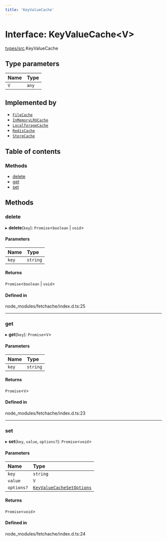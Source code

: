 ```yaml
---
title: 'KeyValueCache'
---
```


# Interface: KeyValueCache<V\>

[types/src](../modules/types_src).KeyValueCache

## Type parameters

| Name | Type |
| :------ | :------ |
| `V` | `any` |

## Implemented by

- [`FileCache`](/docs/api/classes/cache_file_src.FileCache)
- [`InMemoryLRUCache`](/docs/api/classes/cache_inmemory_lru_src.InMemoryLRUCache)
- [`LocalforageCache`](/docs/api/classes/cache_localforage_src.LocalforageCache)
- [`RedisCache`](/docs/api/classes/cache_redis_src.RedisCache)
- [`StoreCache`](/docs/api/classes/cache_store_src.StoreCache)

## Table of contents

### Methods

- [delete](types_src.KeyValueCache#delete)
- [get](types_src.KeyValueCache#get)
- [set](types_src.KeyValueCache#set)

## Methods

### delete

▸ **delete**(`key`): `Promise`<`boolean` \| `void`\>

#### Parameters

| Name | Type |
| :------ | :------ |
| `key` | `string` |

#### Returns

`Promise`<`boolean` \| `void`\>

#### Defined in

node_modules/fetchache/index.d.ts:25

___

### get

▸ **get**(`key`): `Promise`<`V`\>

#### Parameters

| Name | Type |
| :------ | :------ |
| `key` | `string` |

#### Returns

`Promise`<`V`\>

#### Defined in

node_modules/fetchache/index.d.ts:23

___

### set

▸ **set**(`key`, `value`, `options?`): `Promise`<`void`\>

#### Parameters

| Name | Type |
| :------ | :------ |
| `key` | `string` |
| `value` | `V` |
| `options?` | [`KeyValueCacheSetOptions`](types_src.KeyValueCacheSetOptions) |

#### Returns

`Promise`<`void`\>

#### Defined in

node_modules/fetchache/index.d.ts:24
